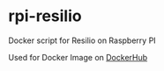 # rpi-resilio
Docker script for Resilio on Raspberry PI

Used for Docker Image on [DockerHub](https://hub.docker.com/r/kudaba/rpi-resilio/)
